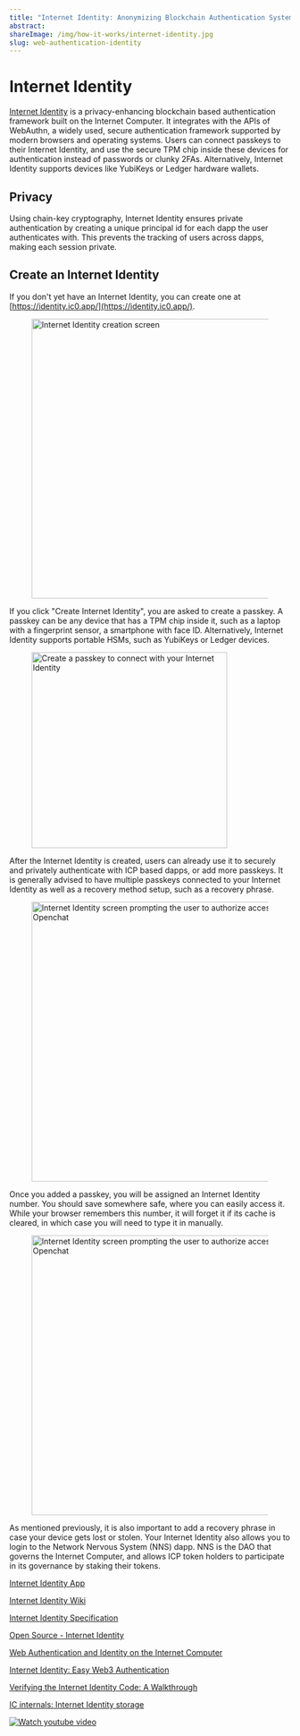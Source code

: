 ```yaml
---
title: "Internet Identity: Anonymizing Blockchain Authentication System"
abstract:
shareImage: /img/how-it-works/internet-identity.jpg
slug: web-authentication-identity
---
```


# Internet Identity

[Internet Identity](https://identity.ic0.app/) is a privacy-enhancing blockchain based authentication framework built on the Internet Computer. It integrates with the APIs of WebAuthn, a widely used, secure authentication framework supported by modern browsers and operating systems. Users can connect passkeys to their Internet Identity, and use the secure TPM chip inside these devices for authentication instead of passwords or clunky 2FAs. Alternatively, Internet Identity supports devices like YubiKeys or Ledger hardware wallets.

## Privacy

Using chain-key cryptography, Internet Identity ensures private authentication by creating a unique principal id for each dapp the user authenticates with. This prevents the tracking of users across dapps, making each session private.

## Create an Internet Identity

If you don't yet have an Internet Identity, you can create one at [https://identity.ic0.app/](https://identity.ic0.app/).

<figure>
<img src="/img/how-it-works/ii-1.webp" alt="Internet Identity creation screen" title="Internet Identity creation screen" align="center" style="height:500px; width: auto">
</figure> 

If you click "Create Internet Identity", you are asked to create a passkey. A passkey can be any device that has a TPM chip inside it, such as a laptop with a fingerprint sensor, a smartphone with face ID. Alternatively, Internet Identity supports portable HSMs, such as YubiKeys or Ledger devices.

<figure>
<img src="/img/how-it-works/ii-2.webp" alt="Create a passkey to connect with your Internet Identity" title="Create a passkey to connect with your Internet Identity" align="center" style="height:350px; width: auto">
</figure> 


After the Internet Identity is created, users can already use it to securely and privately authenticate with ICP based dapps, or add more passkeys. It is generally advised to have multiple passkeys connected to your Internet Identity as well as a recovery method setup, such as a recovery phrase.

<figure>
<img src="/img/how-it-works/ii-3.webp" alt="Internet Identity screen prompting the user to authorize access to Openchat" title="Internet Identity screen prompting the user to authorize access to Openchat" align="center" style="height:500px; width: auto">
</figure>

Once you added a passkey, you will be assigned an Internet Identity number. You should save somewhere safe, where you can easily access it. While your browser remembers this number, it will forget it if its cache is cleared, in which case you will need to type it in manually.

<figure>
<img src="/img/how-it-works/ii-4.webp" alt="Internet Identity screen prompting the user to authorize access to Openchat" title="Internet Identity screen prompting the user to authorize access to Openchat" align="center" style="height:500px; width: auto">
</figure>

As mentioned previously, it is also important to add a recovery phrase in case your device gets lost or stolen. Your Internet Identity also allows you to login to the Network Nervous System (NNS) dapp. NNS is the DAO that governs the Internet Computer, and allows ICP token holders to participate in its governance by staking their tokens.


[Internet Identity App](https://identity.ic0.app/)

[Internet Identity Wiki](https://wiki.internetcomputer.org/wiki/Internet_Computer_wiki#Internet_Identity_Introduction)

[Internet Identity Specification](https://internetcomputer.org/docs/current/references/ii-spec/)

[Open Source - Internet Identity](https://github.com/dfinity/internet-identity)

[Web Authentication and Identity on the Internet Computer](https://medium.com/dfinity/web-authentication-and-identity-on-the-internet-computer-a9bd5754c547)

[Internet Identity: Easy Web3 Authentication](https://medium.com/dfinity/internet-identity-the-end-of-usernames-and-passwords-ff45e4861bf7)

[Verifying the Internet Identity Code: A Walkthrough](https://medium.com/dfinity/verifying-the-internet-identity-code-a-walkthrough-c1dd7a53f883)

[IC internals: Internet Identity storage](https://mmapped.blog/posts/11-ii-stable-memory.html)

[![Watch youtube video](https://i.ytimg.com/vi/9eUTcCP_ELM/maxresdefault.jpg)](https://www.youtube.com/watch?v=9eUTcCP_ELM)
